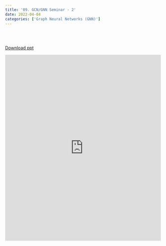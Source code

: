 ```yaml
---
title: '09. GCN/GNN Seminar - 2'
date: 2022-04-04
categories: ['Graph Neural Networks (GNN)']
---
```


<br><br>

[Download ppt](/ppt/9.pptx)

<center>
<iframe src="https://docs.google.com/presentation/d/e/2PACX-1vTVuK1fkXofOWtLSpgLDt36e7TVJDUBLrS3kHedyYc3DyqvtvG8a1-qNQRSTHrTiTtb0ENT5vLl3i4v/embed?start=false&loop=false&delayms=3000" frameborder="0" width="100%" height="600" allowfullscreen="true" mozallowfullscreen="true" webkitallowfullscreen="true" min-width="350px"></iframe>
</center>

<br>

<script src="https://utteranc.es/client.js"
        repo="RTOS-KGU/RTOS-utterances-comment"
        issue-term="pathname"
        label="Comment"
        theme="github-light"
        crossorigin="anonymous"
        async>
</script>
